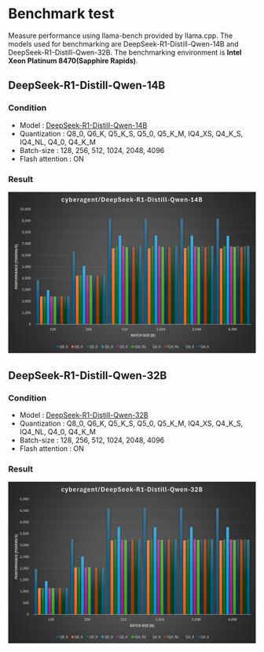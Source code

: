 # **Benchmark test**

Measure performance using llama-bench provided by llama.cpp.
The models used for benchmarking are DeepSeek-R1-Distill-Qwen-14B and DeepSeek-R1-Distill-Qwen-32B.
The benchmarking environment is **Intel Xeon Platinum 8470(Sapphire Rapids)**.

## **DeepSeek-R1-Distill-Qwen-14B**

### Condition
   - Model : [DeepSeek-R1-Distill-Qwen-14B](https://huggingface.co/mmnga/DeepSeek-R1-Distill-Qwen-14B-gguf)
   - Quantization : Q8_0, Q6_K, Q5_K_S, Q5_0, Q5_K_M, IQ4_XS, Q4_K_S, IQ4_NL, Q4_0, Q4_K_M
   - Batch-size : 128, 256, 512, 1024, 2048, 4096
   - Flash attention : ON
### Result

  <img src="./images/spr_14b.png" width="640">

## **DeepSeek-R1-Distill-Qwen-32B**

### Condition
   - Model : [DeepSeek-R1-Distill-Qwen-32B](https://huggingface.co/mmnga/DeepSeek-R1-Distill-Qwen-32B-gguf)
   - Quantization : Q8_0, Q6_K, Q5_K_S, Q5_0, Q5_K_M, IQ4_XS, Q4_K_S, IQ4_NL, Q4_0, Q4_K_M
   - Batch-size : 128, 256, 512, 1024, 2048, 4096
   - Flash attention : ON
### Result

  <img src="./images/spr_32b.png" width="640">
